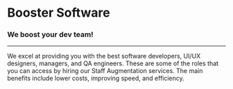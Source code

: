 # Booster Software

### We boost your dev team!

---

We excel at providing you with the best software developers, UI/UX designers, managers, and QA engineers. These are some of the roles that you can access by hiring our Staff Augmentation services. The main benefits include lower costs, improving speed, and efficiency.
